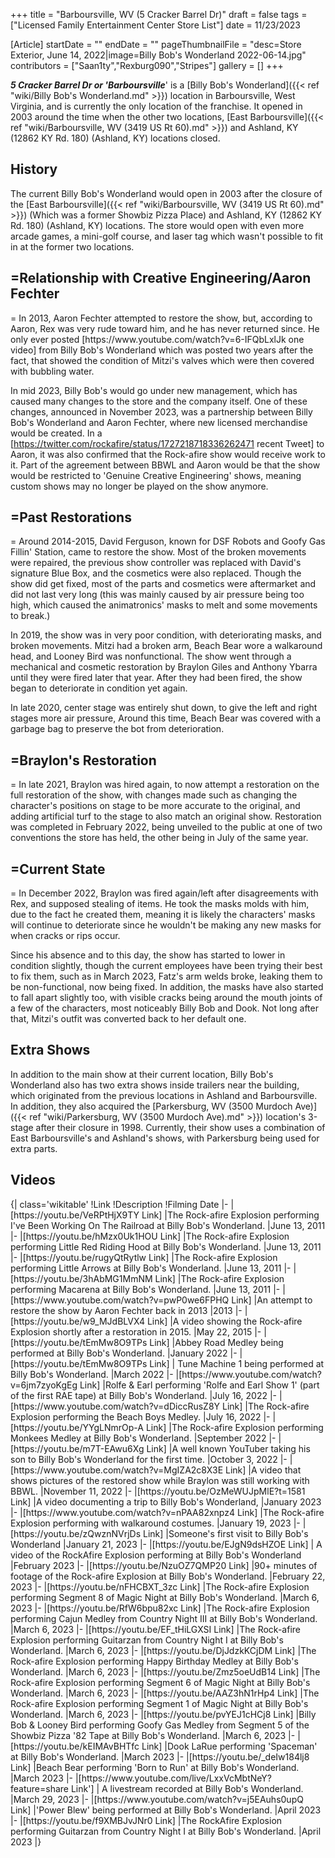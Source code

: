 +++
title = "Barboursville, WV (5 Cracker Barrel Dr)"
draft = false
tags = ["Licensed Family Entertainment Center Store List"]
date = 11/23/2023

[Article]
startDate = ""
endDate = ""
pageThumbnailFile = "desc=Store Exterior, June 14, 2022|image=Billy Bob's Wonderland 2022-06-14.jpg"
contributors = ["Saan1ty","Rexburg090","Stripes"]
gallery = []
+++

<b><i>5 Cracker Barrel Dr or 'Barboursville</b></i>' is a [Billy Bob's Wonderland]({{< ref "wiki/Billy Bob's Wonderland.md" >}}) location in Barboursville, West Virginia, and is currently the only location of the franchise. It opened in 2003 around the time when the other two locations, [East Barboursville]({{< ref "wiki/Barboursville, WV (3419 US Rt 60).md" >}}) and Ashland, KY (12862 KY Rd. 180) (Ashland, KY) locations closed.

<h2>History</h2>
The current Billy Bob's Wonderland would open in 2003 after the closure of the [East Barboursville]({{< ref "wiki/Barboursville, WV (3419 US Rt 60).md" >}}) (Which was a former Showbiz Pizza Place) and Ashland, KY (12862 KY Rd. 180) (Ashland, KY) locations. The store would open with even more arcade games, a mini-golf course, and laser tag which wasn't possible to fit in at the former two locations. 

<h2>=Relationship with Creative Engineering/Aaron Fechter</h2>=
In 2013, Aaron Fechter attempted to restore the show, but, according to Aaron, Rex was very rude toward him, and he has never returned since. He only ever posted [https://www.youtube.com/watch?v=6-IFQbLxlJk one video] from Billy Bob's Wonderland which was posted two years after the fact, that showed the condition of Mitzi's valves which were then covered with bubbling water.

In mid 2023, Billy Bob's would go under new management, which has caused many changes to the store and the company itself. One of these changes, announced in November 2023, was a partnership between Billy Bob's Wonderland and Aaron Fechter, where new licensed merchandise would be created. In a [https://twitter.com/rockafire/status/1727218718336262471 recent Tweet] to Aaron, it was also confirmed that the Rock-afire show would receive work to it. Part of the agreement between BBWL and Aaron would be that the show would be restricted to 'Genuine Creative Engineering' shows, meaning custom shows may no longer be played on the show anymore.

<h2>=Past Restorations</h2>=
Around 2014-2015, David Ferguson, known for DSF Robots and Goofy Gas Fillin' Station, came to restore the show. Most of the broken movements were repaired, the previous show controller was replaced with David's signature Blue Box, and the cosmetics were also replaced. Though the show did get fixed, most of the parts and cosmetics were aftermarket and did not last very long (this was mainly caused by air pressure being too high, which caused the animatronics' masks to melt and some movements to break.)

In 2019, the show was in very poor condition, with deteriorating masks, and broken movements. Mitzi had a broken arm, Beach Bear wore a walkaround head, and Looney Bird was nonfunctional. The show went through a mechanical and cosmetic restoration by Braylon Giles and Anthony Ybarra until they were fired later that year. After they had been fired, the show began to deteriorate in condition yet again.

In late 2020, center stage was entirely shut down, to give the left and right stages more air pressure, Around this time, Beach Bear was covered with a garbage bag to preserve the bot from deterioration.
<h2>=Braylon's Restoration</h2>=
In late 2021, Braylon was hired again, to now attempt a restoration on the full restoration of the show, with changes made such as changing the character's positions on stage to be more accurate to the original, and adding artificial turf to the stage to also match an original show. Restoration was completed in February 2022, being unveiled to the public at one of two conventions the store has held, the other being in July of the same year.
<h2>=Current State</h2>=
In December 2022, Braylon was fired again/left after disagreements with Rex, and supposed stealing of items. He took the masks molds with him, due to the fact he created them, meaning it is likely the characters' masks will continue to deteriorate since he wouldn't be making any new masks for when cracks or rips occur.

Since his absence and to this day, the show has started to lower in condition slightly, though the current employees have been trying their best to fix them, such as in March 2023, Fatz's arm welds broke, leaking them to be non-functional, now being fixed. In addition, the masks have also started to fall apart slightly too, with visible cracks being around the mouth joints of a few of the characters, most noticeably Billy Bob and Dook. Not long after that, Mitzi's outfit was converted back to her default one.
<h2>Extra Shows</h2>
In addition to the main show at their current location, Billy Bob's Wonderland also has two extra shows inside trailers near the building, which originated from the previous locations in Ashland and Barboursville. In addition, they also acquired the [Parkersburg, WV (3500 Murdoch Ave)]({{< ref "wiki/Parkersburg, WV (3500 Murdoch Ave).md" >}}) location's 3-stage after their closure in 1998. Currently, their show uses a combination of East Barboursville's and Ashland's shows, with Parkersburg being used for extra parts.


<h2>Videos</h2>
{| class='wikitable'
!Link
!Description
!Filming Date
|-
|[https://youtu.be/VeRPtHjX9TY Link]
|The Rock-afire Explosion performing I've Been Working On The Railroad at Billy Bob's Wonderland.
|June 13, 2011
|-
|[https://youtu.be/hMzx0Uk1HOU Link]
|The Rock-afire Explosion performing Little Red Riding Hood at Billy Bob's Wonderland.
|June 13, 2011
|-
|[https://youtu.be/rugyQtRytlw Link]
|The Rock-afire Explosion performing Little Arrows at Billy Bob's Wonderland.
|June 13, 2011
|-
|[https://youtu.be/3hAbMG1MmNM Link]
|The Rock-afire Explosion performing Macarena at Billy Bob's Wonderland.
|June 13, 2011
|-
|[https://www.youtube.com/watch?v=pwP0we6FPHQ Link]
|An attempt to restore the show by Aaron Fechter back in 2013
|2013
|-
|[https://youtu.be/w9_MJdBLVX4 Link]
|A video showing the Rock-afire Explosion shortly after a restoration in 2015.
|May 22, 2015
|-
|[https://youtu.be/tEmMw8O9TPs Link]
|Abbey Road Medley being performed at Billy Bob's Wonderland.
|January 2022
|-
|[https://youtu.be/tEmMw8O9TPs Link]
| Tune Machine 1 being performed at Billy Bob's Wonderland.
|March 2022
|-
|[https://www.youtube.com/watch?v=6jm7zyoKgEg Link]
|Rolfe & Earl performing 'Rolfe and Earl Show 1' (part of the first RAE tape) at Billy Bob's Wonderland.
|July 16, 2022
|-
|[https://www.youtube.com/watch?v=dDiccRusZ8Y Link]
|The Rock-afire Explosion performing the Beach Boys Medley.
|July 16, 2022
|-
|[https://youtu.be/YYgLNmrOp-A Link]
|The Rock-afire Explosion performing Monkees Medley at Billy Bob's Wonderland.
|September 2022
|-
|[https://youtu.be/m7T-EAwu6Xg Link]
|A well known YouTuber taking his son to Billy Bob's Wonderland for the first time.
|October 3, 2022
|-
|[https://www.youtube.com/watch?v=MgIZA2c8X3E Link]
|A video that shows pictures of the restored show while Braylon was still working with BBWL.
|November 11, 2022
|-
|[https://youtu.be/OzMeWUJpMlE?t=1581 Link]
|A video documenting a trip to Billy Bob's Wonderland,
|January 2023
|-
|[https://www.youtube.com/watch?v=nPAA82xnpz4 Link]
|The Rock-afire Explosion performing with walkaround costumes. 
|January 19, 2023
|-
|[https://youtu.be/zQwznNVrjDs Link]
|Someone's first visit to Billy Bob's Wonderland
|January 21, 2023
|-
|[https://youtu.be/EJgN9dsHZOE Link]
| A video of the RockAfire Explosion performing at Billy Bob's Wonderland
|February 2023
|-
|[https://youtu.be/NzuOZ7QMP20 Link]
|90+ minutes of footage of the Rock-afire Explosion at Billy Bob's Wonderland.
|February 22, 2023
|-
|[https://youtu.be/nFHCBXT_3zc Link]
|The Rock-afire Explosion performing Segment 8 of Magic Night at Billy Bob's Wonderland.
|March 6, 2023
|-
|[https://youtu.be/RfW6bpu82xc Link]
|The Rock-afire Explosion performing Cajun Medley from Country Night III at Billy Bob's Wonderland.
|March 6, 2023
|-
|[https://youtu.be/EF_tHiLGXSI Link]
|The Rock-afire Explosion performing Guitarzan from Country Night I at Billy Bob's Wonderland.
|March 6, 2023
|-
|[https://youtu.be/DjJdzkKCjDM Link]
|The Rock-afire Explosion performing Happy Birthday Medley at Billy Bob's Wonderland.
|March 6, 2023
|-
|[https://youtu.be/Zmz5oeUdB14 Link]
|The Rock-afire Explosion performing Segment 6 of Magic Night at Billy Bob's Wonderland.
|March 6, 2023
|-
|[https://youtu.be/AAZ3hN1rHp4 Link]
|The Rock-afire Explosion performing Segment 1 of Magic Night at Billy Bob's Wonderland.
|March 6, 2023
|-
|[https://youtu.be/pvYEJ1cHCj8 Link]
|Billy Bob & Looney Bird performing Goofy Gas Medley from Segment 5 of the Showbiz Pizza '82 Tape at Billy Bob's Wonderland.
|March 6, 2023
|-
|[https://youtu.be/kEIMAvBHTfc Link]
|Dook LaRue performing 'Spaceman' at Billy Bob's Wonderland.
|March 2023
|-
|[https://youtu.be/_deIw184lj8 Link]
|Beach Bear performing 'Born to Run' at Billy Bob's Wonderland.
|March 2023
|-
|[https://www.youtube.com/live/LxxVcMbtNeY?feature=share Link']
| A livestream recorded at Billy Bob's Wonderland.
|March 29, 2023
|-
|[https://www.youtube.com/watch?v=j5EAuhs0upQ Link]
|'Power Blew' being performed at Billy Bob's Wonderland.
|April 2023
|-
|[https://youtu.be/f9XMBJvJNr0 Link]
|The RockAfire Explosion performing Guitarzan from Country Night I at Billy Bob's Wonderland.
|April 2023
|}